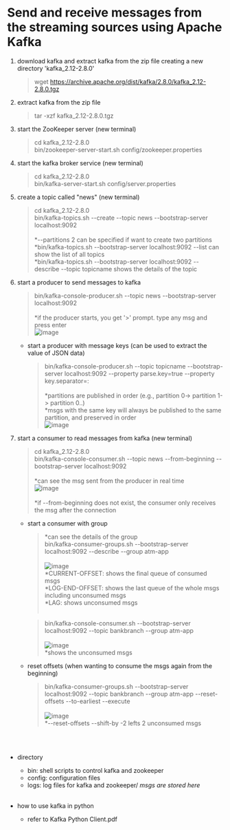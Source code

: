 # Send and receive messages from the streaming sources using Apache Kafka
1. download kafka and extract kafka from the zip file creating a new directory 'kafka_2.12-2.8.0'
   > wget https://archive.apache.org/dist/kafka/2.8.0/kafka_2.12-2.8.0.tgz 

2. extract kafka from the zip file
   > tar -xzf kafka_2.12-2.8.0.tgz

3. start the ZooKeeper server (new terminal)
   > cd kafka_2.12-2.8.0 <br/>
   > bin/zookeeper-server-start.sh config/zookeeper.properties

4. start the kafka broker service (new terminal)
   > cd kafka_2.12-2.8.0 <br/>
   > bin/kafka-server-start.sh config/server.properties

5. create a topic called "news" (new terminal)
   > cd kafka_2.12-2.8.0 <br/>
   > bin/kafka-topics.sh --create --topic news --bootstrap-server localhost:9092 <br/><br/>
   > *--partitions 2 can be specified if want to create two partitions <br/>
   > *bin/kafka-topics.sh --bootstrap-server localhost:9092 --list can show the list of all topics <br/>
   > *bin/kafka-topics.sh --bootstrap-server localhost:9092 --describe --topic topicname shows the details of the topic

6. start a producer to send messages to kafka
   > bin/kafka-console-producer.sh --topic news --bootstrap-server localhost:9092 <br/><br/>
   > *if the producer starts, you get '>' prompt. type any msg and press enter <br/>
   > ![image](https://github.com/youngmin-jin/practice/assets/135728064/21f71c71-220e-4a25-bc3f-c5538767b9c9) 

   - start a producer with message keys (can be used to extract the value of JSON data)
      > bin/kafka-console-producer.sh --topic topicname --bootstrap-server localhost:9092 --property parse.key=true --property key.separator=: <br/><br/>
      > *partitions are published in order (e.g., partition 0-> partition 1-> partition 0..) <br/>
      > *msgs with the same key will always be published to the same partition, and preserved in order <br/>
      > ![image](https://github.com/youngmin-jin/practice/assets/135728064/7ff9a92a-9366-4dfa-8bb9-fc89b414f86a)


7. start a consumer to read messages from kafka (new terminal)
   > cd kafka_2.12-2.8.0 <br/>
   > bin/kafka-console-consumer.sh --topic news --from-beginning --bootstrap-server localhost:9092 <br/><br/>
   > *can see the msg sent from the producer in real time <br/>
   > ![image](https://github.com/youngmin-jin/practice/assets/135728064/388dd58c-d619-4990-a9e8-c21e0eb9e800) <br/><br/>
   > *if --from-beginning does not exist, the consumer only receives the msg after the connection 

   - start a consumer with group
      > *can see the details of the group <br/>
      > bin/kafka-consumer-groups.sh --bootstrap-server localhost:9092 --describe --group atm-app <br/><br/>
      > ![image](https://github.com/youngmin-jin/practice/assets/135728064/53d8ea70-dce2-47b8-9b2c-47addae804e5) <br/>
      > *CURRENT-OFFSET: shows the final queue of consumed msgs <br/>
      > *LOG-END-OFFSET: shows the last queue of the whole msgs including unconsumed msgs <br/>
      > *LAG: shows unconsumed msgs <br/><br/>
      
      > bin/kafka-console-consumer.sh --bootstrap-server localhost:9092 --topic bankbranch --group atm-app <br/><br/>
      > ![image](https://github.com/youngmin-jin/practice/assets/135728064/0528c2a0-dd4e-4868-851e-3d090fb9cbe6) <br/>
      > *shows the unconsumed msgs

   - reset offsets (when wanting to consume the msgs again from the beginning)
      > bin/kafka-consumer-groups.sh --bootstrap-server localhost:9092  --topic bankbranch --group atm-app --reset-offsets --to-earliest --execute <br/><br/>
      > ![image](https://github.com/youngmin-jin/practice/assets/135728064/349e7120-f7d7-4bb1-88d8-26faa4fb2053) <br/>
      > *--reset-offsets --shift-by -2 lefts 2 unconsumed msgs


<br/><br/>
- directory
  - bin: shell scripts to control kafka and zookeeper
  - config: configuration files
  - logs: log files for kafka and zookeeper/ _msgs are stored here_ <br/><br/>

- how to use kafka in python
  - refer to Kafka Python Client.pdf  

